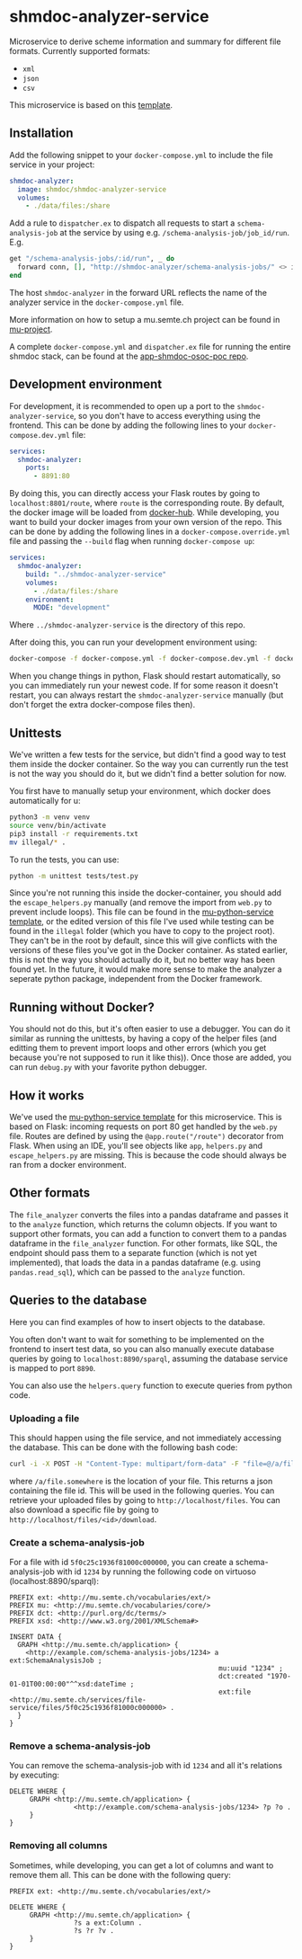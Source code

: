 # shmdoc-analyzer-service

Microservice to derive scheme information and summary for different file formats.
Currently supported formats:
* `xml`
* `json`
* `csv`

This microservice is based on this [template](https://github.com/MikiDi/mu-python-template).

## Installation

Add the following snippet to your `docker-compose.yml` to include the file service in your project:
```yaml
shmdoc-analyzer:
  image: shmdoc/shmdoc-analyzer-service
  volumes:
    - ./data/files:/share
```

Add a rule to `dispatcher.ex` to dispatch all requests to start a `schema-analysis-job` at the service by using e.g. `/schema-analysis-job/job_id/run`. E.g.
```elixir
get "/schema-analysis-jobs/:id/run", _ do
  forward conn, [], "http://shmdoc-analyzer/schema-analysis-jobs/" <> id <> "/run"
end
```
The host `shmdoc-analyzer` in the forward URL reflects the name of the analyzer service in the `docker-compose.yml` file.

More information on how to setup a mu.semte.ch project can be found in [mu-project](https://github.com/mu-semtech/mu-project).

A complete `docker-compose.yml` and `dispatcher.ex` file for running the entire shmdoc stack, can be found at the [app-shmdoc-osoc-poc repo](https://github.com/shmdoc/app-shmdoc-osoc-poc#shmdoc-poc-application).


## Development environment
For development, it is recommended to open up a port to the `shmdoc-analyzer-service`, so you don't have to access everything using the frontend.
This can be done by adding the following lines to your `docker-compose.dev.yml` file:
```yaml
services:
  shmdoc-analyzer:
    ports:
      - 8891:80
```
By doing this, you can directly access your Flask routes by going to `localhost:8801/route`, where `route` is the corresponding route. 
By default, the docker image will be loaded from [docker-hub](https://hub.docker.com/r/shmdoc/shmdoc-analyzer-service). While developing, you want to build your docker images from your own version of the repo. This can be done by adding the following lines in a `docker-compose.override.yml` file and passing the `--build` flag when running `docker-compose up`:
```yaml
services:
  shmdoc-analyzer:
    build: "../shmdoc-analyzer-service"
    volumes:
      - ./data/files:/share
    environment:
      MODE: "development"
```

Where `../shmdoc-analyzer-service` is the directory of this repo.

After doing this, you can run your development environment using:
```bash
docker-compose -f docker-compose.yml -f docker-compose.dev.yml -f docker-compose.override.yml up --build
```

When you change things in python, Flask should restart automatically, so you can immediately run your newest code. If for some reason it doesn't restart, you can always restart the `shmdoc-analyzer-service` manually (but don't forget the extra docker-compose files then).

## Unittests
We've written a few tests for the service, but didn't find a good way to test them inside the docker container. So the way you can currently run the test is not the way you should do it, but we didn't find a better solution for now.

You first have to manually setup your environment, which docker does automatically for u:
```bash
python3 -m venv venv
source venv/bin/activate
pip3 install -r requirements.txt
mv illegal/* .
```

To run the tests, you can use:
```bash
python -m unittest tests/test.py 
```
Since you're not running this inside the docker-container, you should add the `escape_helpers.py` manually (and remove the import from `web.py` to prevent include loops). This file can be found in the [mu-python-service template](https://github.com/MikiDi/mu-python-template), or the edited version of this file I've used while testing can be found in the `illegal` folder (which you have to copy to the project root). They can't be in the root by default, since this will give conflicts with the versions of these files you've got in the Docker container.  As stated earlier, this is not the way you should actually do it, but no better way has been found yet. In the future, it would make more sense to make the analyzer a seperate python package, independent from the Docker framework.

## Running without Docker?
You should not do this, but it's often easier to use a debugger. You can do it similar as running the unittests, by having a copy of the helper files (and editting them to prevent import loops and other errors (which you get because you're not supposed to run it like this)). Once those are added, you can run `debug.py` with your favorite python debugger.
## How it works
We've used the [mu-python-service template](https://github.com/MikiDi/mu-python-template) for this microservice. This is based on Flask: incoming requests on port 80 get handled by the `web.py` file. Routes are defined by using the `@app.route("/route")` decorator from Flask. 
When using an IDE, you'll see objects like `app`, `helpers.py` and `escape_helpers.py` are missing. This is because the code should always be ran from a docker environment. 

## Other formats
The `file_analyzer` converts the files into a pandas dataframe and passes it to the `analyze` function, which returns the column objects.
If you want to support other formats, you can add a function to convert them to a pandas dataframe in the `file_analyzer` function.
For other formats, like SQL, the endpoint should pass them to a separate function (which is not yet implemented), that loads the data in a pandas dataframe (e.g. using `pandas.read_sql`), which can be passed to the `analyze` function.

## Queries to the database
Here you can find examples of how to insert objects to the database. 

You often don't want to wait for something to be implemented on the frontend to insert test data, so you can also manually execute database queries by going to `localhost:8890/sparql`, assuming the database service is mapped to port `8890`.

You can also use the `helpers.query` function to execute queries from python code.

### Uploading a file
This should happen using the file service, and not immediately accessing the database. This can be done with the following bash code:
```bash
curl -i -X POST -H "Content-Type: multipart/form-data" -F "file=@/a/file.somewhere" http://localhost/files
```
where `/a/file.somewhere` is the location of your file. This returns a json containing the file id. This will be used in the following queries. You can retrieve your uploaded files by going to `http://localhost/files`. You can also download a specific file by going to `http://localhost/files/<id>/download`.

### Create a schema-analysis-job
For a file with id `5f0c25c1936f81000c000000`, you can create a schema-analysis-job with id `1234` by running the following code on virtuoso (localhost:8890/sparql):
```sparksql
PREFIX ext: <http://mu.semte.ch/vocabularies/ext/>
PREFIX mu: <http://mu.semte.ch/vocabularies/core/>
PREFIX dct: <http://purl.org/dc/terms/>
PREFIX xsd: <http://www.w3.org/2001/XMLSchema#>

INSERT DATA {
  GRAPH <http://mu.semte.ch/application> {
    <http://example.com/schema-analysis-jobs/1234> a ext:SchemaAnalysisJob ;
                                                    mu:uuid "1234" ;
                                                    dct:created "1970-01-01T00:00:00"^^xsd:dateTime ;
                                                    ext:file  <http://mu.semte.ch/services/file-service/files/5f0c25c1936f81000c000000> .
  }
}
```
### Remove a schema-analysis-job
You can remove the schema-analysis-job with id `1234` and all it's relations by executing:
```
DELETE WHERE {
     GRAPH <http://mu.semte.ch/application> {
                <http://example.com/schema-analysis-jobs/1234> ?p ?o .
     }
}
```

### Removing all columns
Sometimes, while developing, you can get a lot of columns and want to remove them all. This can be done with the following query:
```sparksql
PREFIX ext: <http://mu.semte.ch/vocabularies/ext/>

DELETE WHERE {
     GRAPH <http://mu.semte.ch/application> {
                ?s a ext:Column .
                ?s ?r ?v .
     }
}
```
